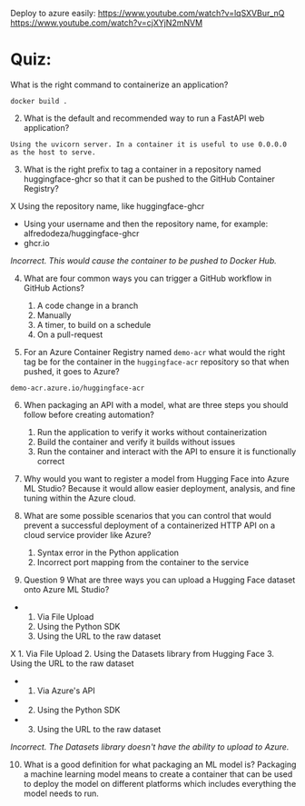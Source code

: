 Deploy to azure easily:
https://www.youtube.com/watch?v=lqSXVBur_nQ
https://www.youtube.com/watch?v=cjXYjN2mNVM


# Quiz:
What is the right command to containerize an application?
```
docker build .
```

2. What is the default and recommended way to run a FastAPI web application?
```
Using the uvicorn server. In a container it is useful to use 0.0.0.0 as the host to serve.
```

3. What is the right prefix to tag a container in a repository named huggingface-ghcr so that it can be pushed to the GitHub Container Registry?

X Using the repository name, like huggingface-ghcr
- Using your username and then the repository name, for example: alfredodeza/huggingface-ghcr
- ghcr.io

_Incorrect. This would cause the container to be pushed to Docker Hub._

4. What are four common ways you can trigger a GitHub workflow in GitHub Actions?
   1. A code change in a branch
   2. Manually
   3. A timer, to build on a schedule
   4. On a pull-request

5. For an Azure Container Registry named `demo-acr` what would the right tag be for the container in the `huggingface-acr` repository so that when pushed, it goes to Azure?
```
demo-acr.azure.io/huggingface-acr
```

6. When packaging an API with a model, what are three steps you should follow before creating automation?
   1. Run the application to verify it works without containerization
   2. Build the container and verify it builds without issues
   3. Run the container and interact with the API to ensure it is functionally correct
   
7. Why would you want to register a model from Hugging Face into Azure ML Studio?
Because it would allow easier deployment, analysis, and fine tuning within the Azure cloud.

8. What are some possible scenarios that you can control that would prevent a successful deployment of a containerized HTTP API on a cloud service provider like Azure?
   1. Syntax error in the Python application
   2. Incorrect port mapping from the container to the service

9. Question 9
What are three ways you can upload a Hugging Face dataset onto Azure ML Studio?

* 1. Via File Upload
  2. Using the Python SDK
  3. Using the URL to the raw dataset

X 1. Via File Upload
  2. Using the Datasets library from Hugging Face
  3. Using the URL to the raw dataset

* 1. Via Azure's API
* 2. Using the Python SDK
* 3. Using the URL to the raw dataset

_Incorrect. The Datasets library doesn't have the ability to upload to Azure._

10. What is a good definition for what packaging an ML model is?
Packaging a machine learning model means to create a container that can be used to deploy the model on different platforms which includes everything the model needs to run. 